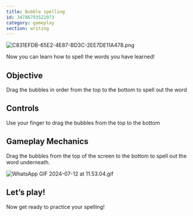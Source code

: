 ```yaml
---
title: Bubble spelling
id: 34786793522073
category: gameplay
section: writing
---
```

![C831EFDB-65E2-4E87-BD3C-2EE7DE11A478.png](https://help.studycat.com/hc/article_attachments/34786813307289)


Now you can learn how to spell the words you have learned!


## Objective


Drag the bubbles in order from the top to the bottom to spell out the word


## Controls


Use your finger to drag the bubbles from the top to the bottom


## Gameplay Mechanics


Drag the bubbles from the top of the screen to the bottom to spell out the word underneath.


![WhatsApp GIF 2024-07-12 at 11.53.04.gif](https://help.studycat.com/hc/article_attachments/34964575773977)


## Let’s play!


Now get ready to practice your spelling!

